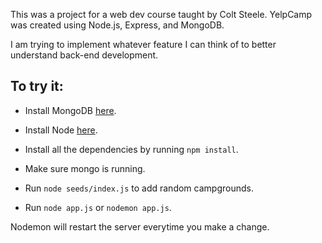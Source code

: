 This was a project for a web dev course taught by Colt Steele.
YelpCamp was created using Node.js, Express, and MongoDB.

I am trying to implement whatever feature I can think of to better understand back-end development.


## To try it:

- Install MongoDB [here](https://docs.mongodb.com/manual/administration/install-community/).

- Install Node [here](https://nodejs.org/en/).

- Install all the dependencies by running `npm install`.

- Make sure mongo is running.

- Run `node seeds/index.js` to add random campgrounds.

- Run `node app.js` or `nodemon app.js`.

Nodemon will restart the server everytime you make a change.
